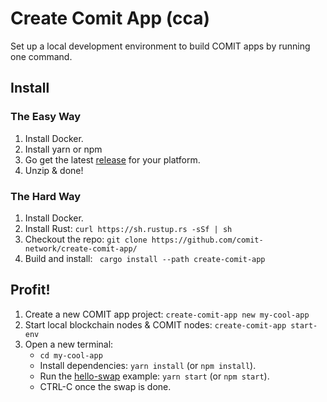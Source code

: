 # Create Comit App (cca)

Set up a local development environment to build COMIT apps by running one command. 

## Install

### The Easy Way

1. Install Docker.
2. Install yarn or npm 
3. Go get the latest [release](https://github.com/comit-network/create-comit-app/releases) for your platform.
4. Unzip & done!

### The Hard Way

1. Install Docker.
2. Install Rust: `curl https://sh.rustup.rs -sSf | sh`
3. Checkout the repo: `git clone https://github.com/comit-network/create-comit-app/`
4. Build and install: ` cargo install --path create-comit-app`

## Profit!

1. Create a new COMIT app project: `create-comit-app new my-cool-app`
2. Start local blockchain nodes & COMIT nodes: `create-comit-app start-env`
3. Open a new terminal:
   - `cd my-cool-app`
   - Install dependencies: `yarn install` (or `npm install`).
   - Run the [hello-swap](https://github.com/comit-network/hello-swap/) example: `yarn start` (or `npm start`).
   - CTRL-C once the swap is done.
